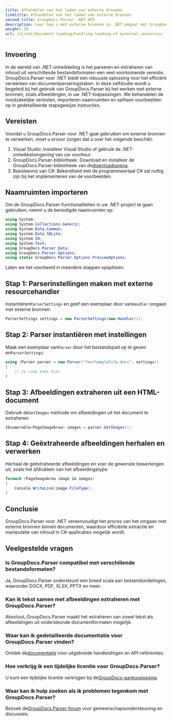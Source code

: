 ```yaml
---
title: Afhandelen van het laden van externe bronnen
linktitle: Afhandelen van het laden van externe bronnen
second_title: GroupDocs.Parser .NET API
description: Leer hoe u met externe bronnen in .NET omgaat met GroupDocs.Parser voor efficiënt parseren en extraheren van documenten.
weight: 10
url: /nl/net/document-loading/handling-loading-of-external-resources/
---
```

## Invoering
In de wereld van .NET-ontwikkeling is het parseren en extraheren van inhoud uit verschillende bestandsformaten een veel voorkomende vereiste. GroupDocs.Parser voor .NET biedt een robuuste oplossing voor het efficiënt verwerken van documentparseringstaken. In deze zelfstudie wordt u begeleid bij het gebruik van GroupDocs.Parser bij het werken met externe bronnen, zoals afbeeldingen, in uw .NET-toepassingen. We behandelen de noodzakelijke vereisten, importeren naamruimten en splitsen voorbeelden op in gedetailleerde stapsgewijze instructies.
## Vereisten
Voordat u GroupDocs.Parser voor .NET gaat gebruiken om externe bronnen te verwerken, moet u ervoor zorgen dat u over het volgende beschikt:
1. Visual Studio: Installeer Visual Studio of gebruik de .NET-ontwikkelomgeving van uw voorkeur.
2. GroupDocs.Parser-bibliotheek: Download en installeer de GroupDocs.Parser-bibliotheek van de[downloadpagina](https://releases.groupdocs.com/parser/net/).
3. Basiskennis van C#: Bekendheid met de programmeertaal C# zal nuttig zijn bij het implementeren van de voorbeelden.

## Naamruimten importeren
Om de GroupDocs.Parser-functionaliteiten in uw .NET-project te gaan gebruiken, neemt u de benodigde naamruimten op:
```csharp
using System;
using System.Collections.Generic;
using System.Data.Common;
using System.Data.SQLite;
using System.IO;
using System.Text;
using GroupDocs.Parser.Data;
using GroupDocs.Parser.Options;
using static GroupDocs.Parser.Options.PreviewOptions;
```

Laten we het voorbeeld in meerdere stappen opsplitsen:
## Stap 1: Parserinstellingen maken met externe resourcehandler
 Instantiëren`ParserSettings` en geef een exemplaar door van`Handler` omgaan met externe bronnen:
```csharp
ParserSettings settings = new ParserSettings(new Handler());
```
## Stap 2: Parser instantiëren met instellingen
 Maak een exemplaar van`Parser` door het bestandspad op te geven en`ParserSettings`:
```csharp
using (Parser parser = new Parser("YourSampleFile.docx", settings))
{
    // Je code komt hier
}
```
## Stap 3: Afbeeldingen extraheren uit een HTML-document
 Gebruik de`GetImages` methode om afbeeldingen uit het document te extraheren:
```csharp
IEnumerable<PageImageArea> images = parser.GetImages();
```
## Stap 4: Geëxtraheerde afbeeldingen herhalen en verwerken
Herhaal de geëxtraheerde afbeeldingen en voer de gewenste bewerkingen uit, zoals het afdrukken van het afbeeldingstype:
```csharp
foreach (PageImageArea image in images)
{
    Console.WriteLine(image.FileType);
}
```

## Conclusie
GroupDocs.Parser voor .NET vereenvoudigt het proces van het omgaan met externe bronnen binnen documenten, waardoor efficiënte extractie en manipulatie van inhoud in C#-applicaties mogelijk wordt.

## Veelgestelde vragen
### Is GroupDocs.Parser compatibel met verschillende bestandsformaten?
Ja, GroupDocs.Parser ondersteunt een breed scala aan bestandsindelingen, waaronder DOCX, PDF, XLSX, PPTX en meer.
### Kan ik tekst samen met afbeeldingen extraheren met GroupDocs.Parser?
Absoluut, GroupDocs.Parser maakt het extraheren van zowel tekst als afbeeldingen uit ondersteunde documentformaten mogelijk.
### Waar kan ik gedetailleerde documentatie voor GroupDocs.Parser vinden?
 Ontdek de[documentatie](https://tutorials.groupdocs.com/parser/net/) voor uitgebreide handleidingen en API-referenties.
### Hoe verkrijg ik een tijdelijke licentie voor GroupDocs.Parser?
 U kunt een tijdelijke licentie verkrijgen bij de[GroupDocs-aankooppagina](https://purchase.groupdocs.com/temporary-license/).
### Waar kan ik hulp zoeken als ik problemen tegenkom met GroupDocs.Parser?
 Bezoek de[GroupDocs.Parser-forum](https://forum.groupdocs.com/c/parser/17) voor gemeenschapsondersteuning en discussies.